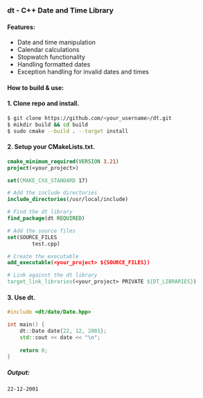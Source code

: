 ### dt - C++ Date and Time Library

#### Features:
- Date and time manipulation
- Calendar calculations
- Stopwatch functionality
- Handling formatted dates
- Exception handling for invalid dates and times

#### How to build & use:
#### 1. Clone repo and install.
```bash
$ git clone https://github.com/<your_username>/dt.git
$ mikdir build && cd build
$ sudo cmake --build . --target install
```
#### 2. Setup your CMakeLists.txt.
```cmake
cmake_minimum_required(VERSION 3.21)
project(<your_project>)

set(CMAKE_CXX_STANDARD 17)

# Add the include directories
include_directories(/usr/local/include)

# Find the dt library
find_package(dt REQUIRED)

# Add the source files
set(SOURCE_FILES 
        test.cpp)

# Create the executable
add_executable(<your_project> ${SOURCE_FILES})

# Link against the dt library
target_link_libraries(<your_project> PRIVATE ${DT_LIBRARIES})
```

#### 3. Use dt.
```c++
#include <dt/date/Date.hpp>

int main() {
    dt::Date date{22, 12, 2001};
    std::cout << date << "\n";
    
    return 0;
}
```
##### Output:
```bash
22-12-2001
```
